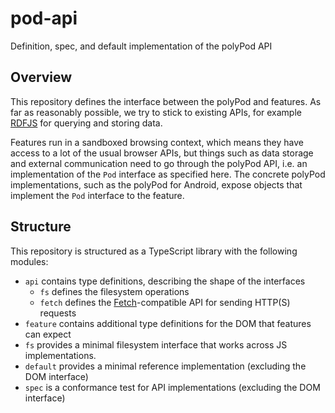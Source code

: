 # pod-api

Definition, spec, and default implementation of the polyPod API

## Overview

This repository defines the interface between the polyPod and features. As far
as reasonably possible, we try to stick to existing APIs, for example
[RDFJS](http://rdf.js.org/) for querying and storing data.

Features run in a sandboxed browsing context, which means they have access to a
lot of the usual browser APIs, but things such as data storage and external
communication need to go through the polyPod API, i.e. an implementation of the
`Pod` interface as specified here. The concrete polyPod implementations, such as the
polyPod for Android, expose objects that implement the `Pod` interface to
the feature.

## Structure

This repository is structured as a TypeScript library with the following
modules:

-   `api` contains type definitions, describing the shape of the interfaces
    -   `fs` defines the filesystem operations
    -   `fetch` defines the [Fetch]-compatible API for sending HTTP(S) requests
-   `feature` contains additional type definitions for the DOM that features can
    expect
-   `fs` provides a minimal filesystem interface that works across JS implementations.
-   `default` provides a minimal reference implementation (excluding the DOM
    interface)
-   `spec` is a conformance test for API implementations (excluding the DOM
    interface)

[fetch]: https://developer.mozilla.org/en-US/docs/Web/API/Fetch_API
